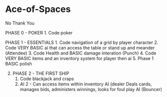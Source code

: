 # Ace-of-Spaces
No Thank You

PHASE 0 - POKER
    1. Code poker

PHASE 1 - ESSENTIALS
    1. Code navigation of a grid by player character
    2. Code VERY BASIC ai that can access the table or stand up and meander (Attendee)
    3. Code Health and BASIC damage interation (Punch)
    4. Code VERY BASIC items and an inventory system for player then ai
    5. Phase 1 BASIC polish

2.  PHASE 2 - THE FIRST SHIP
    1. Code blackjack and craps
    2. AI 2 - Can access items within inventory
           AI (dealer
                Deals cards, manages bids, administers winnings, looks for foul play
           AI (Bouncer) 
                  
